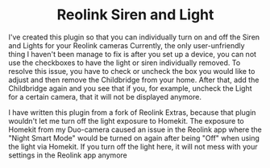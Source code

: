 
<span align="center">

# Reolink Siren and Light

</span>

I've created this plugin so that you can individually turn on and off the Siren and Lights for your Reolink cameras
Currently, the only user-unfriendly thing I haven't been manage to fix is after you set up a device, you can not use the checkboxes to have the light or siren individually removed.
To resolve this issue, you have to check or uncheck the box you would like to adjust and then remove the Childbridge from your home.
After that, add the Childbridge again and you see that if you, for example, uncheck the Light for a certain camera, that it will not be displayed anymore.

I have written this plugin from a fork of Reolink Extras, because that plugin wouldn't let me turn off the light exposure to Homekit.
The exposure to Homekit from my Duo-camera caused an issue in the Reolink app where the "Night Smart Mode" would be turned on again after being "Off" when using the light via Homekit.
If you turn off the light here, it will not mess with your settings in the Reolink app anymore